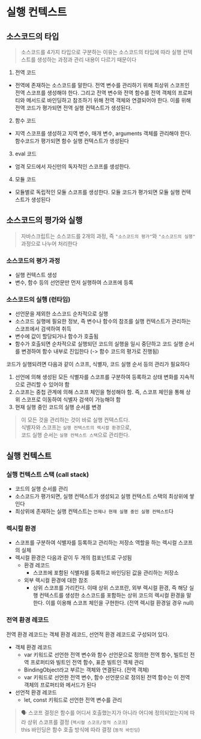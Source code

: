 # 실행 컨텍스트

## 소스코드의 타입

> 소스코드를 4가지 타입으로 구분하는 이유는 소스코드의 타입에 따라 실행 컨텍스트를 생성하는 과정과 관리 내용이 다르기 때문이다

1. 전역 코드

- 전역에 존재하는 소스코드를 말한다. 전역 변수를 관리하기 위해 최상위 스코프인 전역 스코프를 생성해야 한다. 그리고 전역 변수와 전역 함수를 전역 객체의 프로퍼티와 메서드로 바인딩하고 참조하기 위해 전역 객체와 연결되어야 한다. 이를 위해 전역 코드가 평가되면 전역 실행 컨텍스트가 생성된다.

2. 함수 코드

- 지역 스코프를 생성하고 지역 변수, 매개 변수, arguments 객체를 관리해야 한다. 함수코드가 평가되면 함수 실행 컨텍스트가 생성된다

3. eval 코드

- 엄격 모드에서 자신만의 독자적인 스코프를 생성한다.

4. 모듈 코드

- 모듈별로 독립적인 모듈 스코프를 생성한다. 모듈 코드가 평가되면 모듈 실행 컨텍스트가 생성된다

## 소스코드의 평가와 실행

> 자바스크립트는 소스코드를 2개의 과정, 즉 `"소스코드의 평가"`와 `"소스코드의 실행"` 과정으로 나누어 처리한다

### 소스코드의 평가 과정

- 실행 컨텍스트 생성
- 변수, 함수 등의 선언문만 먼저 실행하여 스코프에 등록

### 소스코드의 실행 (런타임)

- 선언문을 제외한 소스코드 순차적으로 실행
- 소스코드 실행에 필요한 정보, 즉 변수나 함수의 참조를 실행 컨텍스트가 관리하는 스코프에서 검색하여 취득
- 변수에 값이 할당되거나 함수가 호출됨
- 함수가 호출되면 순차적으로 실행되던 코드의 실행을 일시 중단하고 코드 실행 순서를 변경하여 함수 내부로 진입한다 (-> 함수 코드의 평가로 진행됨)

코드가 실행되려면 다음과 같이 스코프, 식별자, 코드 실행 순서 등의 관리가 필요하다

1. 선언에 의해 생성된 모든 식별자를 스코프를 구분하여 등록하고 상태 변화를 지속적으로 관리할 수 있어야 함
2. 스코프는 중첩 관계에 의해 스코프 체인을 형성해야 함. 즉, 스코프 체인을 통해 상위 스코프로 이동하여 식별자 검색이 가능해야 함
3. 현재 실행 중인 코드의 실행 순서를 변경

> 이 모든 것을 관리하는 것이 바로 실행 컨텍스트다. <br>
> 식별자와 스코프는 `실행 컨텍스트의 렉시컬 환경`으로, <br>
> 코드 실행 순서는 `실행 컨텍스트 스택`으로 관리한다.

## 실행 컨텍스트

### 실행 컨텍스트 스택 (call stack)

- 코드의 실행 순서를 관리
- 소스코드가 평가되면, 실행 컨텍스트가 생성되고 실행 컨텍스트 스택의 최상위에 쌓인다
- 최상위에 존재하는 실행 컨텍스트는 `언제나 현재 실행 중인 실행 컨텍스트`다

### 렉시컬 환경

- 스코프를 구분하여 식별자를 등록하고 관리하는 저장소 역할을 하는 렉시컬 스코프의 실체
- 렉시컬 환경은 다음과 같이 두 개의 컴포넌트로 구성됨
  - 환경 레코드
    - 스코프에 포함된 식별자를 등록하고 바인딩된 값을 관리하는 저장소
  - 외부 렉시컬 환경에 대한 참조
    - 상위 스코프를 가리킨다. 이때 상위 스코프란, 외부 렉시컬 환경, 즉 해당 실행 컨텍스트를 생성한 소스코드를 포함하는 상위 코드의 렉시컬 환경을 말한다. 이를 이용해 스코프 체인을 구현한다. (전역 렉시컬 환경일 경우 null)

### 전역 환경 레코드

전역 환경 레코드는 객체 환경 레코드, 선언적 환경 레코드로 구성되어 있다.

- 객체 환경 레코드
  - var 키워드로 선언한 전역 변수와 함수 선언문으로 정의한 전역 함수, 빌트인 전역 프로퍼티와 빌트인 전역 함수, 표준 빌트인 객체 관리
  - BindingObject라고 부르는 객체와 연결된다. (전역 객체)
  - var 키워드로 선언한 전역 변수, 함수 선언문으로 정의된 전역 함수는 이 전역 객체의 프로퍼티와 메서드가 된다
- 선언적 환경 레코드
  - let, const 키워드로 선언한 전역 변수를 관리

> 🗣️ 스코프 결정은 함수를 어디서 호출했는지가 아니라 어디에 정의되었는지에 따라 상위 스코프를 결정 (`렉시컬 스코프/정적 스코프`) <br> this 바인딩은 함수 호출 방식에 따라 결정 (`동적 바인딩`)
